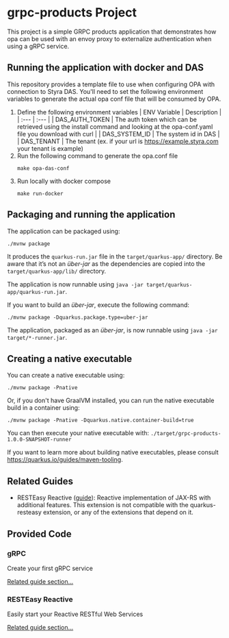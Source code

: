 # grpc-products Project

This project is a simple GRPC products application that demonstrates how opa can be used with an envoy proxy to externalize authentication when using a gRPC service.

## Running the application with docker and DAS

This repository provides a template file to use when configuring OPA with connection to Styra DAS.  You'll need to set the following environment variables to generate the actual opa conf file that will be consumed by OPA.

1. Define the following environment variables
    | ENV Variable      | Description   |
    | :---              | :---          |
    | DAS_AUTH_TOKEN    | The auth token which can be retrieved using the install command and looking at the opa-conf.yaml file you download with curl  |
    | DAS_SYSTEM_ID     | The system id in DAS |
    | DAS_TENANT        | The tenant (ex. if your url is https://example.styra.com your tenant is example)
1. Run the following command to generate the opa.conf file
    ```
    make opa-das-conf
    ```
1. Run locally with docker compose
    ```
    make run-docker
    ```

## Packaging and running the application

The application can be packaged using:
```shell script
./mvnw package
```
It produces the `quarkus-run.jar` file in the `target/quarkus-app/` directory.
Be aware that it’s not an _über-jar_ as the dependencies are copied into the `target/quarkus-app/lib/` directory.

The application is now runnable using `java -jar target/quarkus-app/quarkus-run.jar`.

If you want to build an _über-jar_, execute the following command:
```shell script
./mvnw package -Dquarkus.package.type=uber-jar
```

The application, packaged as an _über-jar_, is now runnable using `java -jar target/*-runner.jar`.

## Creating a native executable

You can create a native executable using: 
```shell script
./mvnw package -Pnative
```

Or, if you don't have GraalVM installed, you can run the native executable build in a container using: 
```shell script
./mvnw package -Pnative -Dquarkus.native.container-build=true
```

You can then execute your native executable with: `./target/grpc-products-1.0.0-SNAPSHOT-runner`

If you want to learn more about building native executables, please consult https://quarkus.io/guides/maven-tooling.

## Related Guides

- RESTEasy Reactive ([guide](https://quarkus.io/guides/resteasy-reactive)): Reactive implementation of JAX-RS with additional features. This extension is not compatible with the quarkus-resteasy extension, or any of the extensions that depend on it.

## Provided Code

### gRPC

Create your first gRPC service

[Related guide section...](https://quarkus.io/guides/grpc-getting-started)

### RESTEasy Reactive

Easily start your Reactive RESTful Web Services

[Related guide section...](https://quarkus.io/guides/getting-started-reactive#reactive-jax-rs-resources)

